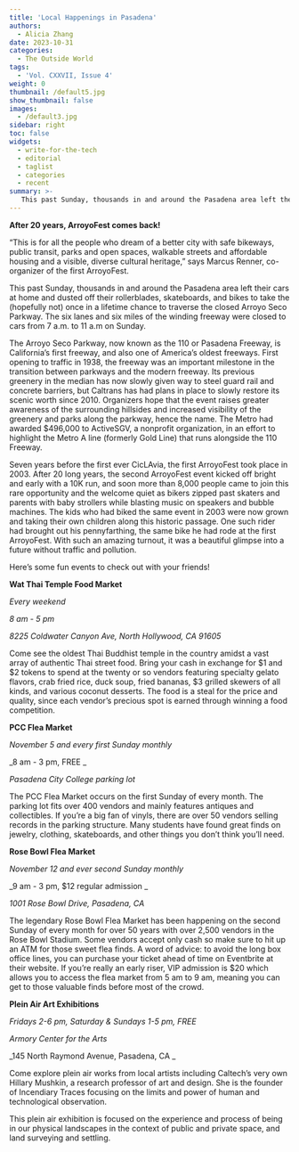 ```yaml
---
title: 'Local Happenings in Pasadena'
authors:
  - Alicia Zhang
date: 2023-10-31
categories:
  - The Outside World
tags:
  - 'Vol. CXXVII, Issue 4'
weight: 0
thumbnail: /default5.jpg
show_thumbnail: false
images:
  - /default3.jpg
sidebar: right
toc: false
widgets:
  - write-for-the-tech
  - editorial
  - taglist
  - categories
  - recent
summary: >-
   This past Sunday, thousands in and around the Pasadena area left their cars at home and dusted off their rollerblades, skateboards, and bikes to take the (hopefully not) once in a lifetime chance to traverse the closed Arroyo Seco Parkway. The six lanes and six miles of the winding freeway were closed to cars from 7 a.m. to 11 a.m on Sunday. 
---
```


**After 20 years, ArroyoFest comes back!** 

“This is for all the people who dream of a better city with safe bikeways, public transit, parks and open spaces, walkable streets and affordable housing and a visible, diverse cultural heritage,” says Marcus Renner, co-organizer of the first ArroyoFest. 

This past Sunday, thousands in and around the Pasadena area left their cars at home and dusted off their rollerblades, skateboards, and bikes to take the (hopefully not) once in a lifetime chance to traverse the closed Arroyo Seco Parkway. The six lanes and six miles of the winding freeway were closed to cars from 7 a.m. to 11 a.m on Sunday. 

The Arroyo Seco Parkway, now known as the 110 or Pasadena Freeway, is California’s first freeway, and also one of America’s oldest freeways. First opening to traffic in 1938, the freeway was an important milestone in the transition between parkways and the modern freeway. Its previous greenery in the median has now slowly given way to steel guard rail and concrete barriers, but Caltrans has had plans in place to slowly restore its scenic worth since 2010. Organizers hope that the event raises greater awareness of the surrounding hillsides and increased visibility of the greenery and parks along the parkway, hence the name. The Metro had awarded $496,000 to ActiveSGV, a nonprofit organization, in an effort to highlight the Metro A line (formerly Gold Line) that runs alongside the 110 Freeway. 

Seven years before the first ever CicLAvia, the first ArroyoFest took place in 2003. After 20 long years, the second ArroyoFest event kicked off bright and early with a 10K run, and soon more than 8,000 people came to join this rare opportunity and the welcome quiet as bikers zipped past skaters and parents with baby strollers while blasting music on speakers and bubble machines. The kids who had biked the same event in 2003 were now grown and taking their own children along this historic passage. One such rider had brought out his pennyfarthing, the same bike he had rode at the first ArroyoFest. With such an amazing turnout, it was a beautiful glimpse into a future without traffic and pollution. 

Here’s some fun events to check out with your friends!

**Wat Thai Temple Food Market**

_Every weekend_

_8 am - 5 pm_

_8225 Coldwater Canyon Ave, North Hollywood, CA 91605_

Come see the oldest Thai Buddhist temple in the country amidst a vast array of authentic Thai street food. Bring your cash in exchange for $1 and $2 tokens to spend at the twenty or so vendors featuring specialty gelato flavors, crab fried rice, duck soup, fried bananas, $3 grilled skewers of all kinds, and various coconut desserts. The food is a steal for the price and quality, since each vendor’s precious spot is earned through winning a food competition. 

**PCC Flea Market**

_November 5 and every first Sunday monthly_

_8 am - 3 pm, FREE _

_Pasadena City College parking lot_

The PCC Flea Market occurs on the first Sunday of every month. The parking lot fits over 400 vendors and mainly features antiques and collectibles. If you’re a big fan of vinyls, there are over 50 vendors selling records in the parking structure. Many students have found great finds on jewelry, clothing, skateboards, and other things you don’t think you’ll need. 

**Rose Bowl Flea Market**

_November 12 and ever second Sunday monthly_

_9 am - 3 pm, $12 regular admission _

_1001 Rose Bowl Drive, Pasadena, CA_

The legendary Rose Bowl Flea Market has been happening on the second Sunday of every month for over 50 years with over 2,500 vendors in the Rose Bowl Stadium. Some vendors accept only cash so make sure to hit up an ATM for those sweet flea finds. A word of advice: to avoid the long box office lines, you can purchase your ticket ahead of time on Eventbrite at their website. If you’re really an early riser, VIP admission is $20 which allows you to access the flea market from 5 am to 9 am, meaning you can get to those valuable finds before most of the crowd.

**Plein Air Art Exhibitions**

_Fridays 2-6 pm, Saturday & Sundays 1-5 pm, FREE_

_Armory Center for the Arts_

_145 North Raymond Avenue, Pasadena, CA _

Come explore plein air works from local artists including Caltech’s very own Hillary Mushkin, a research professor of art and design. She is the founder of Incendiary Traces focusing on the limits and power of human and technological observation. 

This plein air exhibition is focused on the experience and process of being in our physical landscapes in the context of public and private space, and land surveying and settling. 

